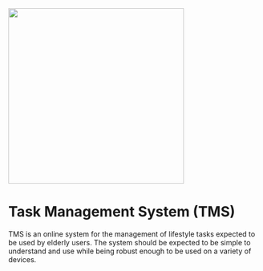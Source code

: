 <img src="https://cdn.rawgit.com/davidschaeffer2/tms/master/static/img/TMS_Logo.svg" width="350" />

# Task Management System (TMS)

TMS is an online system for the management of lifestyle tasks expected to be
used by elderly users. The system should be expected to be simple to understand
and use while being robust enough to be used on a variety of devices.